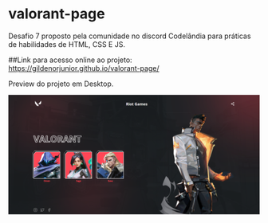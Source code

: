 # valorant-page

Desafio 7 proposto pela comunidade no discord Codelândia para práticas de habilidades de HTML, CSS E JS.

##Link para acesso online ao projeto: https://gildenorjunior.github.io/valorant-page/

Preview do projeto em Desktop.

![Imagens do projeto](./assets/image/preview-img.png)

